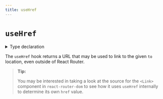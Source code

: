```yaml
---
title: useHref
---
```


# `useHref`

<details>
  <summary>Type declaration</summary>

```tsx
declare function useHref(
  to: To,
  options?: { relative?: RelativeRoutingType }
): string;
```

</details>

The `useHref` hook returns a URL that may be used to link to the given `to` location, even outside of React Router.

> **Tip:**
>
> You may be interested in taking a look at the source for the `<Link>`
> component in `react-router-dom` to see how it uses `useHref` internally to
> determine its own `href` value.
